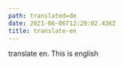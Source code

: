 ```yaml
---
path: translated=de
date: 2021-06-06T12:29:02.436Z
title: translate-en
---
```

translate en. This is english